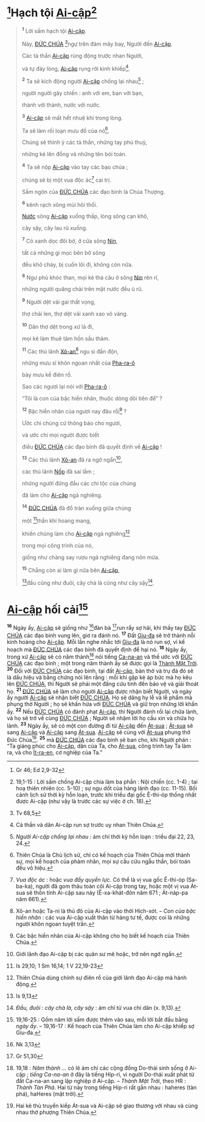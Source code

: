 # [^1@-7defd2eb-d06d-4cf0-9f46-6350623304aa]Hạch tội [Ai-cập]()[^1-7defd2eb-d06d-4cf0-9f46-6350623304aa]

> <sup><b>1</b></sup> Lời sấm hạch tội [Ai-cập]().
>
> Này, [ĐỨC CHÚA]() [^2@-7defd2eb-d06d-4cf0-9f46-6350623304aa]ngự trên đám mây bay, Người đến [Ai-cập]().
>
> Các tà thần [Ai-cập]() rúng động trước nhan Người,
>
> và tự đáy lòng, [Ai-cập]() rụng rời kinh khiếp[^2-7defd2eb-d06d-4cf0-9f46-6350623304aa].
>
> <sup><b>2</b></sup> Ta sẽ kích động người [Ai-cập]() chống lại nhau[^3-7defd2eb-d06d-4cf0-9f46-6350623304aa] ;
>
> người người gây chiến : anh với em, bạn với bạn,
>
> thành với thành, nước với nước.
>
> <sup><b>3</b></sup> [Ai-cập]() sẽ mất hết nhuệ khí trong lòng.
>
> Ta sẽ làm rối loạn mưu đồ của nó[^4-7defd2eb-d06d-4cf0-9f46-6350623304aa].
>
> Chúng sẽ thỉnh ý các tà thần, những tay phù thuỷ,
>
> những kẻ lên đồng và những tên bói toán.
>
> <sup><b>4</b></sup> Ta sẽ nộp [Ai-cập]() vào tay các bạo chúa ;
>
> chúng sẽ bị một vua độc ác[^5-7defd2eb-d06d-4cf0-9f46-6350623304aa] cai trị.
>
> Sấm ngôn của [ĐỨC CHÚA]() các đạo binh là Chúa Thượng.
>
> <sup><b>6</b></sup> kênh rạch xông mùi hôi thối.
>
> [Nước]() sông [Ai-cập]() xuống thấp, lòng sông cạn khô,
>
> cây sậy, cây lau rũ xuống.
>
> <sup><b>7</b></sup> Cỏ xanh dọc đôi bờ, ở cửa sông [Nin](),
>
> tất cả những gì mọc bên bờ sông
>
> đều khô cháy, bị cuốn lôi đi, không còn nữa.
>
> <sup><b>8</b></sup> Ngư phủ khóc than, mọi kẻ thả câu ở sông [Nin]() rên rỉ,
>
> những người quăng chài trên mặt nước đều ủ rũ.
>
> <sup><b>9</b></sup> Người dệt vải gai thất vọng,
>
> thợ chải len, thợ dệt vải xanh xao võ vàng.
>
> <sup><b>10</b></sup> Dân thợ dệt trong xứ lả đi,
>
> mọi kẻ làm thuê tâm hồn sầu thảm.
>
> <sup><b>11</b></sup> Các thủ lãnh [Xô-an]()[^7-7defd2eb-d06d-4cf0-9f46-6350623304aa] ngu si đần độn,
>
> những mưu sĩ khôn ngoan nhất của [Pha-ra-ô]()
>
> bày mưu kế điên rồ.
>
> Sao các ngươi lại nói với [Pha-ra-ô]() :
>
> “Tôi là con của bậc hiền nhân, thuộc dòng dõi tiên đế” ?
>
> <sup><b>12</b></sup> Bậc hiền nhân của ngươi nay đâu rồi[^8-7defd2eb-d06d-4cf0-9f46-6350623304aa] ?
>
> Ước chi chúng cứ thông báo cho ngươi,
>
> và ước chi mọi người được biết
>
> điều [ĐỨC CHÚA]() các đạo binh đã quyết định về [Ai-cập]() !
>
> <sup><b>13</b></sup> Các thủ lãnh [Xô-an]() đã ra ngớ ngẩn[^9-7defd2eb-d06d-4cf0-9f46-6350623304aa],
>
> các thủ lãnh [Nốp]() đã sai lầm ;
>
> những người đứng đầu các chi tộc của chúng
>
> đã làm cho [Ai-cập]() ngả nghiêng.
>
> <sup><b>14</b></sup> [ĐỨC CHÚA]() đã đổ tràn xuống giữa chúng
>
> một [^3@-7defd2eb-d06d-4cf0-9f46-6350623304aa]thần khí hoang mang,
>
> khiến chúng làm cho [Ai-cập]() ngả nghiêng[^10-7defd2eb-d06d-4cf0-9f46-6350623304aa]
>
> trong mọi công trình của nó,
>
> giống như chàng say rượu ngả nghiêng đang nôn mửa.
>
> <sup><b>15</b></sup> Chẳng còn ai làm gì nữa bên [Ai-cập](),
>
> [^4@-7defd2eb-d06d-4cf0-9f46-6350623304aa]đầu cũng như đuôi, cây chà là cũng như cây sậy[^11-7defd2eb-d06d-4cf0-9f46-6350623304aa].

# [Ai-cập]() hối cải[^12-7defd2eb-d06d-4cf0-9f46-6350623304aa]

<sup><b>16</b></sup> Ngày ấy, [Ai-cập]() sẽ giống như [^5@-7defd2eb-d06d-4cf0-9f46-6350623304aa]đàn bà [^6@-7defd2eb-d06d-4cf0-9f46-6350623304aa]run rẩy sợ hãi, khi thấy tay [ĐỨC CHÚA]() các đạo binh vung lên, giơ ra đánh nó. <sup><b>17</b></sup> Đất [Giu-đa]() sẽ trở thành nỗi kinh hoàng cho [Ai-cập](). Mỗi lần nghe nhắc tới [Giu-đa]() là nó run sợ, vì kế hoạch mà [ĐỨC CHÚA]() các đạo binh đã quyết định để hại nó. <sup><b>18</b></sup> Ngày ấy, trong xứ [Ai-cập]() sẽ có năm thành[^13-7defd2eb-d06d-4cf0-9f46-6350623304aa] nói tiếng [Ca-na-an]() và thề ước với [ĐỨC CHÚA]() các đạo binh ; một trong năm thành ấy sẽ được gọi là [Thành Mặt Trời](). <sup><b>20</b></sup> Đối với [ĐỨC CHÚA]() các đạo binh, tại đất [Ai-cập](), bàn thờ và trụ đá đó sẽ là dấu hiệu và bằng chứng nói lên rằng : mỗi khi gặp kẻ áp bức mà họ kêu lên [ĐỨC CHÚA](), thì Người sẽ phái một đấng cứu tinh đến bảo vệ và giải thoát họ. <sup><b>21</b></sup> [ĐỨC CHÚA]() sẽ làm cho người [Ai-cập]() được nhận biết Người, và ngày ấy người [Ai-cập]() sẽ nhận biết [ĐỨC CHÚA](). Họ sẽ dâng hy lễ và lễ phẩm mà phụng thờ Người ; họ sẽ khấn hứa với [ĐỨC CHÚA]() và giữ trọn những lời khấn ấy. <sup><b>22</b></sup> Nếu [ĐỨC CHÚA]() có đánh phạt [Ai-cập](), thì Người đánh rồi lại chữa lành, và họ sẽ trở về cùng [ĐỨC CHÚA]() ; Người sẽ nhậm lời họ cầu xin và chữa họ lành. <sup><b>23</b></sup> Ngày ấy, sẽ có một con đường đi từ [Ai-cập]() đến [Át-sua]() ; [Át-sua]() sẽ sang [Ai-cập]() và [Ai-cập]() sang [Át-sua](). [Ai-cập]() sẽ cùng với [Át-sua]() phụng thờ Đức Chúa[^15-7defd2eb-d06d-4cf0-9f46-6350623304aa]. <sup><b>25</b></sup> mà [ĐỨC CHÚA]() các đạo binh sẽ ban cho, khi Người phán : “Ta giáng phúc cho [Ai-cập](), dân của Ta, cho [Át-sua](), công trình tay Ta làm ra, và cho [Ít-ra-en](), cơ nghiệp của Ta.”

[^1-7defd2eb-d06d-4cf0-9f46-6350623304aa]: 19,1-15 : Lời sấm chống Ai-cập chia làm ba phần : Nội chiến (cc. 1-4) ; tai hoạ thiên nhiên (cc. 5-10) ; sự ngu dốt của hàng lãnh đạo (cc. 11-15). Bối cảnh lịch sử thời kỳ hỗn loạn, trước khi triều đại gốc Ê-thi-óp thống nhất được Ai-cập (như vậy là trước các sự việc ở ch. 18).

[^2-7defd2eb-d06d-4cf0-9f46-6350623304aa]: Cả thần và dân Ai-cập run sợ trước uy nhan Thiên Chúa.

[^3-7defd2eb-d06d-4cf0-9f46-6350623304aa]: _Người Ai-cập chống lại nhau_ : ám chỉ thời kỳ hỗn loạn : triều đại 22, 23, 24.

[^4-7defd2eb-d06d-4cf0-9f46-6350623304aa]: Thiên Chúa là Chủ lịch sử, chỉ có kế hoạch của Thiên Chúa mới thành sự, mọi kế hoạch của phàm nhân, mọi sự cầu cứu ngẫu thần, bói toán đều vô hiệu.

[^5-7defd2eb-d06d-4cf0-9f46-6350623304aa]: _Vua độc ác_ : hoặc _vua đầy quyền lực_. Có thể là vị vua gốc Ê-thi-óp (Sa-ba-ka), người đã gom thâu toàn cõi Ai-cập trong tay, hoặc một vị vua Át-sua sẽ thôn tính Ai-cập sau này (Ê-xa-khát-đôn năm 671 ; Át-náp-pa năm 661).

[^7-7defd2eb-d06d-4cf0-9f46-6350623304aa]: Xô-an hoặc Ta-ni là thủ đô của Ai-cập vào thời Hích-xót. – _Con của bậc hiền nhân_ : các vua Ai-cập xuất thân từ hàng tư tế, được coi là những người khôn ngoan tuyệt trần.

[^8-7defd2eb-d06d-4cf0-9f46-6350623304aa]: Các bậc hiền nhân của Ai-cập không cho họ biết kế hoạch của Thiên Chúa.

[^9-7defd2eb-d06d-4cf0-9f46-6350623304aa]: Giới lãnh đạo Ai-cập bị các quân sư mê hoặc, trở nên ngớ ngẩn.

[^10-7defd2eb-d06d-4cf0-9f46-6350623304aa]: Thiên Chúa dùng chính sự điên rồ của giới lãnh đạo Ai-cập mà hành động.

[^11-7defd2eb-d06d-4cf0-9f46-6350623304aa]: _Đầu, đuôi_ : _cây chà là, cây sậy_ : ám chỉ từ vua chí dân (x. 9,13).

[^12-7defd2eb-d06d-4cf0-9f46-6350623304aa]: 19,16-25 : Gồm năm lời sấm được thêm vào sau, mỗi lời bắt đầu bằng _ngày ấy_. – 19,16-17 : Kế hoạch của Thiên Chúa làm cho Ai-cập khiếp sợ Giu-đa.

[^13-7defd2eb-d06d-4cf0-9f46-6350623304aa]: 19,18 : _Năm thành ..._ có lẽ ám chỉ các cộng đồng Do-thái sinh sống ở Ai-cập ; _tiếng Ca-na-an_ ở đây là tiếng Híp-ri, vì người Do-thái xuất phát từ đất Ca-na-an sang lập nghiệp ở Ai-cập. – _Thành Mặt Trời_, theo HR : _Thành Tàn Phá_. Hai từ này trong tiếng Híp-ri rất gần nhau : haheres (tàn phá), haHeres (mặt trời).

[^15-7defd2eb-d06d-4cf0-9f46-6350623304aa]: Hai kẻ thù truyền kiếp Át-sua và Ai-cập sẽ giao thương với nhau và cùng nhau thờ phượng Thiên Chúa.

[^1@-7defd2eb-d06d-4cf0-9f46-6350623304aa]: Gr 46; Ed 2,9-32

[^2@-7defd2eb-d06d-4cf0-9f46-6350623304aa]: Tv 68,5

[^3@-7defd2eb-d06d-4cf0-9f46-6350623304aa]: Is 29,10; 1 Sm 16,14; 1 V 22,19-23

[^4@-7defd2eb-d06d-4cf0-9f46-6350623304aa]: Is 9,13

[^5@-7defd2eb-d06d-4cf0-9f46-6350623304aa]: Nk 3,13

[^6@-7defd2eb-d06d-4cf0-9f46-6350623304aa]: Gr 51,30
